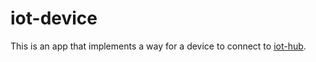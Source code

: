 # iot-device
This is an app that implements a way for a device to connect to [iot-hub](https://github.com/nikooiko/iot-hub).
